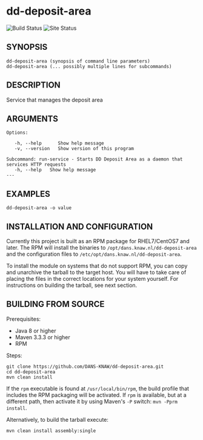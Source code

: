 dd-deposit-area
===========
![Build Status](https://github.com/DANS-KNAW/dd-deposit-area/actions/workflows/build.yml/badge.svg)
![Site Status](https://github.com/DANS-KNAW/dd-deposit-area/actions/workflows/docs.yml/badge.svg)

<!-- Remove this comment and extend the descriptions below -->


SYNOPSIS
--------

    dd-deposit-area (synopsis of command line parameters)
    dd-deposit-area (... possibly multiple lines for subcommands)


DESCRIPTION
-----------

Service that manages the deposit area


ARGUMENTS
---------

    Options:

       -h, --help      Show help message
       -v, --version   Show version of this program

    Subcommand: run-service - Starts DD Deposit Area as a daemon that services HTTP requests
       -h, --help   Show help message
    ---

EXAMPLES
--------

    dd-deposit-area -o value

INSTALLATION AND CONFIGURATION
------------------------------
Currently this project is built as an RPM package for RHEL7/CentOS7 and later. The RPM will install the binaries to
`/opt/dans.knaw.nl/dd-deposit-area` and the configuration files to `/etc/opt/dans.knaw.nl/dd-deposit-area`. 

To install the module on systems that do not support RPM, you can copy and unarchive the tarball to the target host.
You will have to take care of placing the files in the correct locations for your system yourself. For instructions
on building the tarball, see next section.

BUILDING FROM SOURCE
--------------------
Prerequisites:

* Java 8 or higher
* Maven 3.3.3 or higher
* RPM

Steps:
    
    git clone https://github.com/DANS-KNAW/dd-deposit-area.git
    cd dd-deposit-area 
    mvn clean install

If the `rpm` executable is found at `/usr/local/bin/rpm`, the build profile that includes the RPM 
packaging will be activated. If `rpm` is available, but at a different path, then activate it by using
Maven's `-P` switch: `mvn -Pprm install`.

Alternatively, to build the tarball execute:

    mvn clean install assembly:single
